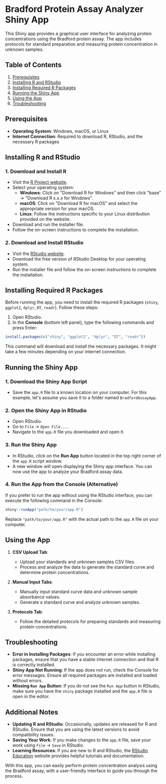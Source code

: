 
# Bradford Protein Assay Analyzer Shiny App

This Shiny app provides a graphical user interface for analyzing protein concentrations using the Bradford protein assay. The app includes protocols for standard preparation and measuring protein concentration in unknown samples.

## Table of Contents
1. [Prerequisites](#prerequisites)
2. [Installing R and RStudio](#installing-r-and-rstudio)
3. [Installing Required R Packages](#installing-required-r-packages)
4. [Running the Shiny App](#running-the-shiny-app)
5. [Using the App](#using-the-app)
6. [Troubleshooting](#troubleshooting)

## Prerequisites
- **Operating System**: Windows, macOS, or Linux
- **Internet Connection**: Required to download R, RStudio, and the necessary R packages

## Installing R and RStudio

### 1. Download and Install R
- Visit the [R Project website](https://cran.r-project.org/).
- Select your operating system:
  - **Windows**: Click on "Download R for Windows" and then click "base" -> "Download R x.x.x for Windows".
  - **macOS**: Click on "Download R for macOS" and select the appropriate version for your macOS.
  - **Linux**: Follow the instructions specific to your Linux distribution provided on the website.
- Download and run the installer file.
- Follow the on-screen instructions to complete the installation.

### 2. Download and Install RStudio
- Visit the [RStudio website](https://www.rstudio.com/products/rstudio/download/).
- Download the free version of RStudio Desktop for your operating system.
- Run the installer file and follow the on-screen instructions to complete the installation.

## Installing Required R Packages

Before running the app, you need to install the required R packages (`shiny`, `ggplot2`, `dplyr`, `DT`, `readr`). Follow these steps:

1. Open RStudio.
2. In the **Console** (bottom left panel), type the following commands and press Enter:

```r
install.packages(c("shiny", "ggplot2", "dplyr", "DT", "readr"))
```

This command will download and install the necessary packages. It might take a few minutes depending on your internet connection.

## Running the Shiny App

### 1. Download the Shiny App Script
- Save the `app.R` file to a known location on your computer. For this example, let's assume you save it to a folder named `BradfordAssayApp`.

### 2. Open the Shiny App in RStudio
- Open RStudio.
- Go to `File` -> `Open File...`.
- Navigate to the `app.R` file you downloaded and open it.

### 3. Run the Shiny App
- In RStudio, click on the **Run App** button located in the top right corner of the `app.R` script window.
- A new window will open displaying the Shiny app interface. You can now use the app to analyze your Bradford assay data.

### 4. Run the App from the Console (Alternative)
If you prefer to run the app without using the RStudio interface, you can execute the following command in the Console:

```r
shiny::runApp("path/to/your/app.R")
```

Replace `"path/to/your/app.R"` with the actual path to the `app.R` file on your computer.

## Using the App

1. **CSV Upload Tab**:
   - Upload your standards and unknown samples CSV files.
   - Process and analyze the data to generate the standard curve and determine protein concentrations.

2. **Manual Input Tabs**:
   - Manually input standard curve data and unknown sample absorbance values.
   - Generate a standard curve and analyze unknown samples.

3. **Protocols Tab**:
   - Follow the detailed protocols for preparing standards and measuring protein concentrations.

## Troubleshooting

- **Error in Installing Packages**: If you encounter an error while installing packages, ensure that you have a stable internet connection and that R is correctly installed.
- **Shiny App Not Running**: If the app does not run, check the Console for error messages. Ensure all required packages are installed and loaded without errors.
- **Missing `Run App` Button**: If you do not see the `Run App` button in RStudio, make sure you have the `shiny` package installed and the `app.R` file is open in the editor.

## Additional Notes

- **Updating R and RStudio**: Occasionally, updates are released for R and RStudio. Ensure that you are using the latest versions to avoid compatibility issues.
- **Saving Your Work**: If you make changes to the `app.R` file, save your work using `File` -> `Save` in RStudio.
- **Learning Resources**: If you are new to R and RStudio, the [RStudio Education](https://education.rstudio.com/) website provides helpful tutorials and documentation.

With this app, you can easily perform protein concentration analysis using the Bradford assay, with a user-friendly interface to guide you through the process.
